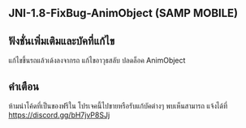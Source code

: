 ## JNI-1.8-FixBug-AnimObject (SAMP MOBILE)

## ฟังชั่นเพิ่มเติมและบัคที่แก้ไข
แก้ไขขึ้นรถแล้วเด้งลงจากรถ
แก้ไขอาวุธสลับ
ปลดล็อค AnimObject

## คำเตือน
ห้ามนำโค้ดที่เป็นของฟรีใน โปรเจคนี้ไปขายหรือรับแก้บัคต่างๆ พบเห็นสามารถ แจ้งได้ที่ https://discord.gg/bH7jvP8SJj
